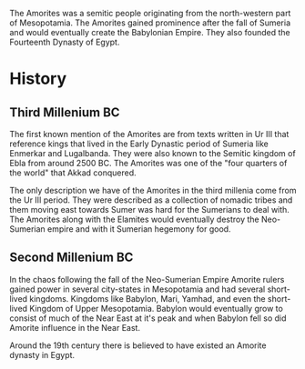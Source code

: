 The Amorites was a semitic people originating from the north-western part of Mesopotamia. The Amorites gained prominence after the fall of Sumeria and would eventually create the Babylonian Empire. They also founded the Fourteenth Dynasty of Egypt.

# History

## Third Millenium BC
The first known mention of the Amorites are from texts written in Ur III that reference kings that lived in the Early Dynastic period of Sumeria like Enmerkar and Lugalbanda. They were also known to the Semitic kingdom of Ebla from around 2500 BC. The Amorites was one of the "four quarters of the world" that Akkad conquered.

The only description we have of the Amorites in the third millenia come from the Ur III period. They were described as a collection of nomadic tribes and them moving east towards Sumer was hard for the Sumerians to deal with. The Amorites along with the Elamites would eventually destroy the Neo-Sumerian empire and with it Sumerian hegemony for good.
## Second Millenium BC
In the chaos following the fall of the Neo-Sumerian Empire Amorite rulers gained power in several city-states in Mesopotamia and had several short-lived kingdoms. Kingdoms like Babylon, Mari, Yamhad, and even the short-lived Kingdom of Upper Mesopotamia. Babylon would eventually grow to consist of much of the Near East at it's peak and when Babylon fell so did Amorite influence in the Near East.

Around the 19th century there is believed to have existed an Amorite dynasty in Egypt.

